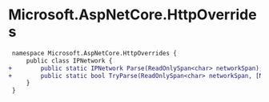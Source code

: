 # Microsoft.AspNetCore.HttpOverrides

``` diff
 namespace Microsoft.AspNetCore.HttpOverrides {
     public class IPNetwork {
+        public static IPNetwork Parse(ReadOnlySpan<char> networkSpan);
+        public static bool TryParse(ReadOnlySpan<char> networkSpan, [NotNullWhenAttribute(true)] out IPNetwork? network);
     }
 }
```

